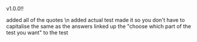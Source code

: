 v1.0.0!!

added all of the quotes \n
added actual test
made it so you don't have to capitalise the same as the answers
linked up the "choose which part of the test you want" to the test
